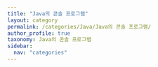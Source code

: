 ```yaml
---
title: "Java의 콘솔 프로그램"
layout: category
permalink: /categories/Java/Java의 콘솔 프로그램/
author_profile: true
taxonomy: Java의 콘솔 프로그램
sidebar:
  nav: "categories"
---
```

